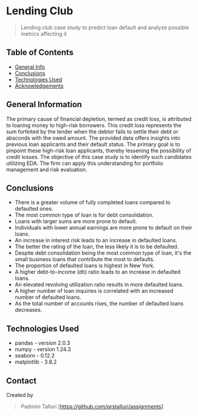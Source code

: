# Lending Club
> Lending club case study to predict loan default and analyze possible metrics affecting it


## Table of Contents
* [General Info](#general-information)
* [Conclusions](#conclusions)
* [Technologies Used](#technologies-used)
* [Acknowledgements](#contact)

<!-- You can include any other section that is pertinent to your problem -->

## General Information

The primary cause of financial depletion, termed as credit loss, is attributed to loaning money to high-risk borrowers.
This credit loss represents the sum forfeited by the lender when the debtor fails to settle their debt or absconds with the owed amount.
The provided data offers insights into previous loan applicants and their default status.
The primary goal is to pinpoint these high-risk loan applicants, thereby lessening the possibility of credit losses. The objective of this case study is to identify such candidates utilizing EDA.
The firm can apply this understanding for portfolio management and risk evaluation.
 

## Conclusions
- There is a greater volume of fully completed loans compared to defaulted ones.
- The most common type of loan is for debt consolidation.
- Loans with larger sums are more prone to default.
- Individuals with lower annual earnings are more prone to default on their loans.
- An increase in interest risk leads to an increase in defaulted loans.
- The better the rating of the loan, the less likely it is to be defaulted.
- Despite debt consolidation being the most common type of loan, it's the small business loans that contribute the most to defaults.
- The proportion of defaulted loans is highest in New York.
- A higher debt-to-income (dti) ratio leads to an increase in defaulted loans.
- An elevated revolving utilization ratio results in more defaulted loans.
- A higher number of loan inquiries is correlated with an increased number of defaulted loans.
- As the total number of accounts rises, the number of defaulted loans decreases.

<!-- You don't have to answer all the questions - just the ones relevant to your project. -->


## Technologies Used
* pandas - version 2.0.3
* numpy - version 1.24.3
* seaborn - 0.12.2
* matplotlib - 3.8.2


## Contact
Created by 
> Padmini Talluri [https://github.com/prstalluri/assignments]
